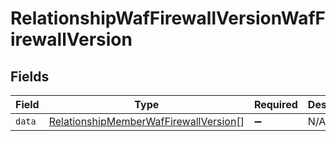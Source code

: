 # RelationshipWafFirewallVersionWafFirewallVersion


## Fields

| Field                                                                                                 | Type                                                                                                  | Required                                                                                              | Description                                                                                           |
| ----------------------------------------------------------------------------------------------------- | ----------------------------------------------------------------------------------------------------- | ----------------------------------------------------------------------------------------------------- | ----------------------------------------------------------------------------------------------------- |
| `data`                                                                                                | [RelationshipMemberWafFirewallVersion](../../models/shared/relationshipmemberwaffirewallversion.md)[] | :heavy_minus_sign:                                                                                    | N/A                                                                                                   |